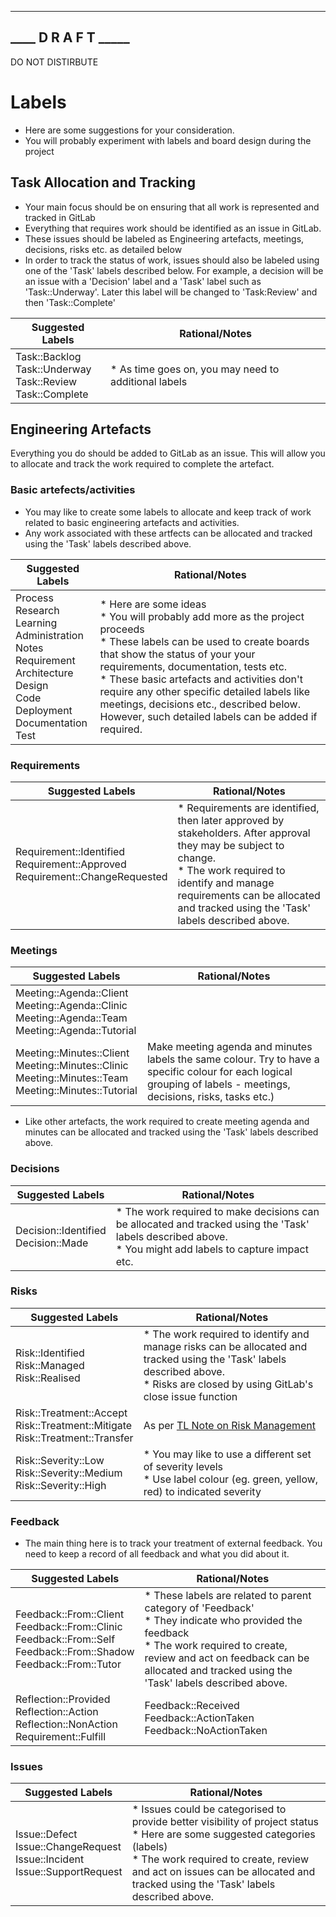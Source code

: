 

-------------------------

**____ D R A F T _____**
-------------------------


DO NOT DISTIRBUTE


# Labels

* Here are some suggestions for your consideration. 
* You will probably experiment with labels and board design during the project



## Task Allocation and Tracking

* Your main focus should be on ensuring that all work is represented and tracked in GitLab
* Everything that requires work should be identified as an issue in GitLab. 
* These issues should be labeled as Engineering artefacts, meetings, decisions, risks etc. as detailed below
* In order to track the status of work, issues should also be labeled using one of the 'Task' labels described below. For example, a decision will be an issue with a 'Decision' label and a 'Task' label such as 'Task::Underway'. Later this label will be changed to 'Task:Review' and then 'Task::Complete'


| Suggested Labels | Rational/Notes  |
| ---------------- | --------- |
| Task::Backlog<br>Task::Underway<br>Task::Review<br>Task::Complete | * As time goes on, you may need to additional labels |



## Engineering Artefacts

Everything you do should be added to GitLab as an issue. This will allow you to allocate and track the work required to complete the artefact.

### Basic artefects/activities

* You may like to create some labels to allocate and keep track of work related to basic engineering artefacts and activities. 
* Any work associated with these artfects can be allocated and tracked using the 'Task' labels described above.


| Suggested Labels | Rational/Notes  |
|  ---------------- | --------- |
|Process<br>Research<br>Learning<br>Administration<br>Notes<br>Requirement<br>Architecture<br>Design<br>Code<br>Deployment<br>Documentation<br>Test | * Here are some ideas<br>* You will probably add more as the project proceeds<br>* These labels can be used to create boards that show the status of your your requirements, documentation, tests etc.<br>* These basic artefacts and activities don't require any other specific detailed labels like meetings, decisions etc., described below. However, such detailed labels can be added if required.|

### Requirements

| Suggested Labels | Rational/Notes  |
| ---------------- | --------- |
|Requirement::Identified<br>Requirement::Approved<br>Requirement::ChangeRequested| * Requirements are identified, then later approved by stakeholders. After approval they may be subject to change.<br>* The work required to identify and manage requirements can be allocated and tracked using the 'Task' labels described above.|



### Meetings

| Suggested Labels | Rational/Notes  |
| ---------------- | --------- |
| Meeting::Agenda::Client<br>Meeting::Agenda::Clinic<br>Meeting::Agenda::Team<br>Meeting::Agenda::Tutorial    |  |
| Meeting::Minutes::Client<br> Meeting::Minutes::Clinic<br> Meeting::Minutes::Team<br> Meeting::Minutes::Tutorial  | Make meeting agenda and minutes labels the same colour. Try to have a specific colour for each logical grouping of labels - meetings, decisions, risks, tasks etc.) |

* Like other artefacts, the work required to create meeting agenda and minutes can be allocated and tracked using the 'Task' labels described above.


### Decisions


| Suggested Labels | Rational/Notes  |
| ---------------- | --------- |
| Decision::Identified<br>Decision::Made | * The work required to make decisions can be allocated and tracked using the 'Task' labels described above.<br>* You might add labels to capture impact etc. |


### Risks

| Suggested Labels | Rational/Notes  |
| ---------------- | --------- |
| Risk::Identified<br>Risk::Managed<br>Risk::Realised | * The work required to identify and manage risks can be allocated and tracked using the 'Task' labels described above.<br>* Risks are closed by using GitLab's close issue function |
Risk::Treatment::Accept<br>Risk::Treatment::Mitigate<br>Risk::Treatment::Transfer| As per [TL Note on Risk Management](https://comp.anu.edu.au/TechLauncher/files/Jan22%20-%20Risk%20Management.pdf)|
| Risk::Severity::Low<br>Risk::Severity::Medium<br>Risk::Severity::High | * You may like to use a different set of severity levels<br>* Use label colour (eg. green, yellow, red) to indicated severity | | Risk::Likelihood::Low<br>Risk::Likelihood::Medium<br>Risk::Likelihood::High | * You may like to use a different set of likelihood levels<br>* Use label colour (eg. green, yellow, red) to indicated likelihood |


### Feedback

* The main thing here is to track your treatment of external feedback. You need to keep a record of all feedback and what you did about it.

| Suggested Labels | Rational/Notes  |
| ---------------- | --------- |
|  Feedback::From::Client<br> Feedback::From::Clinic<br> Feedback::From::Self<br> Feedback::From::Shadow<br> Feedback::From::Tutor | * These labels are related to parent category of 'Feedback'<br>* They indicate who provided the feedback<br>* The work required to create, review and act on feedback can be allocated and tracked using the 'Task' labels described above.  |
Reflection::Provided<br>Reflection::Action<br>Reflection::NonAction<br>Requirement::Fulfill | Feedback::Received<br>Feedback::ActionTaken<br>Feedback::NoActionTaken | * These labels indicate how you have dealt with the feedback<br>* I don't see why you need 'Fullfil'. At the end of the process you just need to indicate if action was taken or not taken (along with your rational)|


### Issues

| Suggested Labels | Rational/Notes  |
| ---------------- | --------- |
| Issue::Defect<br>Issue::ChangeRequest<br>Issue::Incident<br>Issue::SupportRequest | * Issues could be categorised to provide better visibility of project status<br>* Here are some suggested categories (labels)<br> * The work required to create, review and act on issues can be allocated and tracked using the 'Task' labels described above.  |

